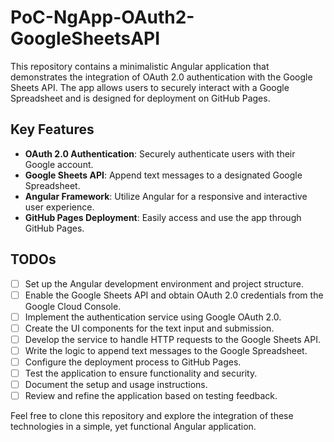 # PoC-NgApp-OAuth2-GoogleSheetsAPI

This repository contains a minimalistic Angular application that demonstrates the integration of OAuth 2.0 authentication with the Google Sheets API.
The app allows users to securely interact with a Google Spreadsheet and is designed for deployment on GitHub Pages.

## Key Features

- **OAuth 2.0 Authentication**: Securely authenticate users with their Google account.
- **Google Sheets API**: Append text messages to a designated Google Spreadsheet.
- **Angular Framework**: Utilize Angular for a responsive and interactive user experience.
- **GitHub Pages Deployment**: Easily access and use the app through GitHub Pages.

## TODOs

- [ ] Set up the Angular development environment and project structure.
- [ ] Enable the Google Sheets API and obtain OAuth 2.0 credentials from the Google Cloud Console.
- [ ] Implement the authentication service using Google OAuth 2.0.
- [ ] Create the UI components for the text input and submission.
- [ ] Develop the service to handle HTTP requests to the Google Sheets API.
- [ ] Write the logic to append text messages to the Google Spreadsheet.
- [ ] Configure the deployment process to GitHub Pages.
- [ ] Test the application to ensure functionality and security.
- [ ] Document the setup and usage instructions.
- [ ] Review and refine the application based on testing feedback.

Feel free to clone this repository and explore the integration of these technologies in a simple, yet functional Angular application.
